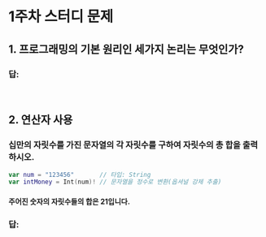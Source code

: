 # 1주차 스터디 문제
## 1. 프로그래밍의 기본 원리인 세가지 논리는 무엇인가?


### 답:
&nbsp;
&nbsp;
&nbsp;
&nbsp;

## 2. 연산자 사용

### 십만의 자릿수를 가진 문자열의 각 자릿수를 구하여 자릿수의 총 합을 출력하시오.

```swift
var num = "123456"       // 타입: String
var intMoney = Int(num)! // 문자열을 정수로 변환(옵셔널 강제 추출)
```
#### 주어진 숫자의 자릿수들의 합은 21입니다.


### 답:
&nbsp;
&nbsp;
&nbsp;
&nbsp;
